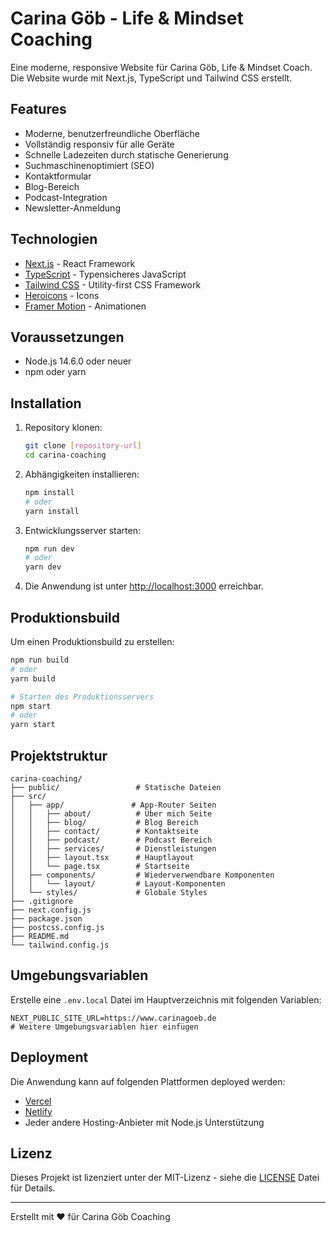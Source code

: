 # Carina Göb - Life & Mindset Coaching

Eine moderne, responsive Website für Carina Göb, Life & Mindset Coach. Die Website wurde mit Next.js, TypeScript und Tailwind CSS erstellt.

## Features

- Moderne, benutzerfreundliche Oberfläche
- Vollständig responsiv für alle Geräte
- Schnelle Ladezeiten durch statische Generierung
- Suchmaschinenoptimiert (SEO)
- Kontaktformular
- Blog-Bereich
- Podcast-Integration
- Newsletter-Anmeldung

## Technologien

- [Next.js](https://nextjs.org/) - React Framework
- [TypeScript](https://www.typescriptlang.org/) - Typensicheres JavaScript
- [Tailwind CSS](https://tailwindcss.com/) - Utility-first CSS Framework
- [Heroicons](https://heroicons.com/) - Icons
- [Framer Motion](https://www.framer.com/motion/) - Animationen

## Voraussetzungen

- Node.js 14.6.0 oder neuer
- npm oder yarn

## Installation

1. Repository klonen:
   ```bash
   git clone [repository-url]
   cd carina-coaching
   ```

2. Abhängigkeiten installieren:
   ```bash
   npm install
   # oder
   yarn install
   ```

3. Entwicklungsserver starten:
   ```bash
   npm run dev
   # oder
   yarn dev
   ```

4. Die Anwendung ist unter [http://localhost:3000](http://localhost:3000) erreichbar.

## Produktionsbuild

Um einen Produktionsbuild zu erstellen:

```bash
npm run build
# oder
yarn build

# Starten des Produktionsservers
npm start
# oder
yarn start
```

## Projektstruktur

```
carina-coaching/
├── public/                 # Statische Dateien
├── src/
│   ├── app/               # App-Router Seiten
│   │   ├── about/          # Über mich Seite
│   │   ├── blog/           # Blog Bereich
│   │   ├── contact/        # Kontaktseite
│   │   ├── podcast/        # Podcast Bereich
│   │   ├── services/       # Dienstleistungen
│   │   ├── layout.tsx      # Hauptlayout
│   │   └── page.tsx        # Startseite
│   ├── components/         # Wiederverwendbare Komponenten
│   │   └── layout/         # Layout-Komponenten
│   └── styles/             # Globale Styles
├── .gitignore
├── next.config.js
├── package.json
├── postcss.config.js
├── README.md
└── tailwind.config.js
```

## Umgebungsvariablen

Erstelle eine `.env.local` Datei im Hauptverzeichnis mit folgenden Variablen:

```
NEXT_PUBLIC_SITE_URL=https://www.carinagoeb.de
# Weitere Umgebungsvariablen hier einfügen
```

## Deployment

Die Anwendung kann auf folgenden Plattformen deployed werden:

- [Vercel](https://vercel.com/)
- [Netlify](https://www.netlify.com/)
- Jeder andere Hosting-Anbieter mit Node.js Unterstützung

## Lizenz

Dieses Projekt ist lizenziert unter der MIT-Lizenz - siehe die [LICENSE](LICENSE) Datei für Details.

---

Erstellt mit ❤️ für Carina Göb Coaching
